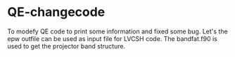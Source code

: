 # QE-changecode
To modefy QE code to print some information and fixed some bug. Let's the epw outfile can be used as input file for LVCSH code. The bandfat.f90 is used to get the projector band structure.
